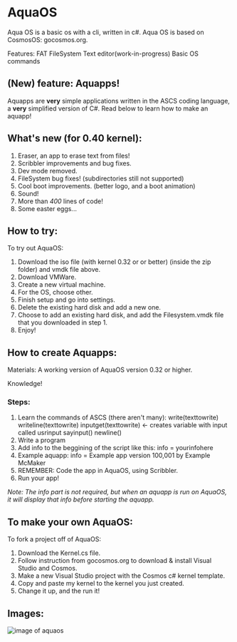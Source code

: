 # AquaOS
Aqua OS is a basic os with a cli, written in c#.
Aqua OS is based on CosmosOS: gocosmos.org.

Features:
FAT FileSystem
Text editor(work-in-progress)
Basic OS commands

## (New) feature: Aquapps!
Aquapps are __very__ simple applications written in the ASCS coding language,
a __very__ simplified version of C#. Read below to learn how to make an aquapp!

## What's new (for 0.40 kernel):
1. Eraser, an app to erase text from files!
2. Scribbler improvements and bug fixes.
3. Dev mode removed.
4. FileSystem bug fixes! (subdirectories still not supported)
5. Cool boot improvements. (better logo, and a boot animation)
6. Sound!
7. More than _400_ lines of code!
7. Some easter eggs...

## How to try:
To try out AquaOS: 
1. Download the iso file (with kernel 0.32 or or better) (inside the zip folder) and vmdk file above.
2. Download VMWare.
3. Create a new virtual machine.
4. For the OS, choose other.
5. Finish setup and go into settings.
6. Delete the existing hard disk and add a new one.
7. Choose to add an existing hard disk, and add the Filesystem.vmdk file that you downloaded in step 1.
8. Enjoy!

## How to create Aquapps:
Materials:
A working version of AquaOS version 0.32 or higher.

Knowledge!

### Steps:
1. Learn the commands of ASCS (there aren't many):
write(texttowrite)
writeline(texttowrite)
inputget(texttowrite) <- creates variable with input called usrinput
sayinput()
newline()
2. Write a program
3. Add info to the beggining of the script like this:
info = yourinfohere
4. Example aquapp:
info = Example app version 100,001 by Example McMaker
5. REMEMBER: Code the app in AquaOS, using Scribbler.
6. Run your app!

_Note: The info part is not required, but when an aquapp is run on AquaOS, it will display that info before starting the aquapp._

## To make your own AquaOS:
To fork a project off of AquaOS:
1. Download the Kernel.cs file.
2. Follow instruction from gocosmos.org to download & install Visual Studio and Cosmos.
3. Make a new Visual Studio project with the Cosmos c# kernel template.
4. Copy and paste my kernel to the kernel you just created.
5. Change it up, and the run it!

## Images:
![image of aquaos](https://github.com/pikalover6/AquaOS/blob/Images/SNIP.PNG?raw=true)
